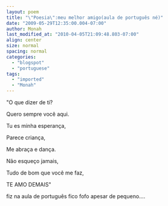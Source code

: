 ```yaml
---
layout: poem
title: "\"Poesia\":meu melhor amigo(aula de português né)"
date: "2009-05-29T12:35:00.004-07:00"
author: Monah
last_modified_at: "2010-04-05T21:09:48.803-07:00"
align: center
size: normal
spacing: normal
categories:
  - "blogspot"
  - "portuguese"
tags:
  - "imported"
  - "Monah"
---
```


"O que dizer de ti?

 Quero sempre você aqui.

 Tu es minha esperança,

 Parece criança,

 Me abraça e dança.

 Não esqueço jamais,

 Tudo de bom que você me faz,

 TE AMO DEMAIS"

fiz na aula de português fico fofo apesar de pequeno....